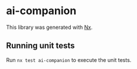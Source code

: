 # ai-companion

This library was generated with [Nx](https://nx.dev).

## Running unit tests

Run `nx test ai-companion` to execute the unit tests.
